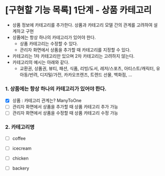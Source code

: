# [구현할 기능 목록] 1단계 - 상품 카테고리
- 상품 정보에 카테고리를 추가한다. 상품과 카테고리 모델 간의 관계를 고려하여 설계하고 구현
- 상품에는 항상 하나의 카테고리가 있어야 한다.
  - 상품 카테고리는 수정할 수 있다.
  - 관리자 화면에서 상품을 추가할 때 카테고리를 지정할 수 있다.
- 카테고리는 1차 카테고리만 있으며 2차 카테고리는 고려하지 않는다. 
- 카테고리의 예시는 아래와 같다.
  - 교환권, 상품권, 뷰티, 패션, 식품, 리빙/도서, 레저/스포츠, 아티스트/캐릭터, 유아동/반려, 디지털/가전, 카카오프렌즈, 트렌드 선물, 백화점, ...
### 1. 상품에는 항상 하나의 카테고리가 있어야 한다.
- [x] 상품 : 카테고리 관계는? ManyToOne
- [ ] 관리자 화면에서 상품을 추가할 때 상품 카테고리 추가 가능 
- [ ] 관리자 화면에서 상품을 수정할 때 상품 카테고리 수정 가능

### 2. 카테고리명
- [ ] coffee
- [ ] icecream
- [ ] chicken
- [ ] backery


